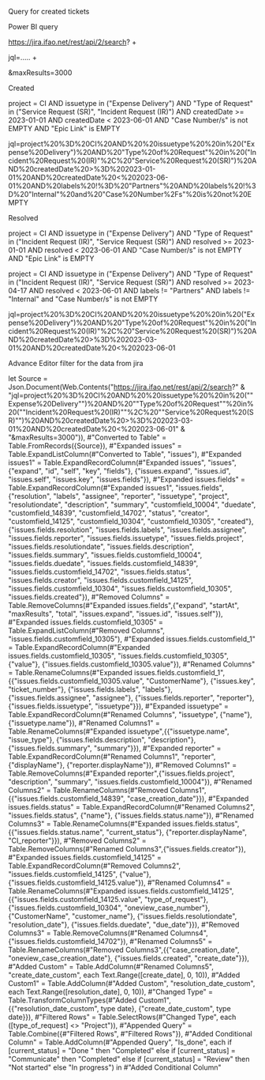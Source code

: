 Query for created tickets



Power BI query

https://jira.ifao.net/rest/api/2/search?  +

jql=.....  +

&maxResults=3000

Created

project = CI AND  issuetype  in ("Expense Delivery") AND "Type of Request" in ("Service Request (SR)", "Incident Request (IR)") AND createdDate >= 2023-01-01 AND createdDate < 2023-06-01 AND "Case Number/s" is not EMPTY AND "Epic Link" is EMPTY



jql=project%20%3D%20CI%20AND%20%20issuetype%20%20in%20("Expense%20Delivery")%20AND%20"Type%20of%20Request"%20in%20("Incident%20Request%20(IR)"%2C%20"Service%20Request%20(SR)")%20AND%20createdDate%20>%3D%202023-01-01%20AND%20createdDate%20<%202023-06-01%20AND%20labels%20!%3D%20"Partners"%20AND%20labels%20!%3D%20"Internal"%20and%20"Case%20Number%2Fs"%20is%20not%20EMPTY



Resolved

project = CI AND  issuetype  in ("Expense Delivery") AND "Type of Request" in ("Incident Request (IR)", "Service Request (SR)") AND resolved  >= 2023-01-01 AND resolved < 2023-06-01  AND "Case Number/s" is not EMPTY AND "Epic Link" is EMPTY



project = CI AND  issuetype  in ("Expense Delivery") AND "Type of Request" in ("Incident Request (IR)",  "Service Request (SR)") AND resolved  >= 2023-04-17 AND resolved < 2023-06-01 AND labels != "Partners" AND labels != "Internal" and "Case Number/s" is not EMPTY



jql=project%20%3D%20CI%20AND%20%20issuetype%20%20in%20("Expense%20Delivery")%20AND%20"Type%20of%20Request"%20in%20("Incident%20Request%20(IR)"%2C%20"Service%20Request%20(SR)")%20AND%20createdDate%20>%3D%202023-03-01%20AND%20createdDate%20<%202023-06-01



Advance Editor filter for the data from jira

let
    Source = Json.Document(Web.Contents("https://jira.ifao.net/rest/api/2/search?" & "jql=project%20%3D%20CI%20AND%20%20issuetype%20%20in%20(""Expense%20Delivery"")%20AND%20""Type%20of%20Request""%20in%20(""Incident%20Request%20(IR)""%2C%20""Service%20Request%20(SR)"")%20AND%20createdDate%20>%3D%202023-03-01%20AND%20createdDate%20<%202023-06-01" & "&maxResults=3000")),
       #"Converted to Table" = Table.FromRecords({Source}),
    #"Expanded issues" = Table.ExpandListColumn(#"Converted to Table", "issues"),
    #"Expanded issues1" = Table.ExpandRecordColumn(#"Expanded issues", "issues", {"expand", "id", "self", "key", "fields"}, {"issues.expand", "issues.id", "issues.self", "issues.key", "issues.fields"}),
    #"Expanded issues.fields" = Table.ExpandRecordColumn(#"Expanded issues1", "issues.fields", {"resolution", "labels", "assignee", "reporter", "issuetype", "project", "resolutiondate", "description", "summary", "customfield_10004", "duedate", "customfield_14839", "customfield_14702", "status", "creator", "customfield_14125", "customfield_10304", "customfield_10305", "created"}, {"issues.fields.resolution", "issues.fields.labels", "issues.fields.assignee", "issues.fields.reporter", "issues.fields.issuetype", "issues.fields.project", "issues.fields.resolutiondate", "issues.fields.description", "issues.fields.summary", "issues.fields.customfield_10004", "issues.fields.duedate", "issues.fields.customfield_14839", "issues.fields.customfield_14702", "issues.fields.status", "issues.fields.creator", "issues.fields.customfield_14125", "issues.fields.customfield_10304", "issues.fields.customfield_10305", "issues.fields.created"}),
    #"Removed Columns" = Table.RemoveColumns(#"Expanded issues.fields",{"expand", "startAt", "maxResults", "total", "issues.expand", "issues.id", "issues.self"}),
    #"Expanded issues.fields.customfield_10305" = Table.ExpandListColumn(#"Removed Columns", "issues.fields.customfield_10305"),
    #"Expanded issues.fields.customfield_1" = Table.ExpandRecordColumn(#"Expanded issues.fields.customfield_10305", "issues.fields.customfield_10305", {"value"}, {"issues.fields.customfield_10305.value"}),
    #"Renamed Columns" = Table.RenameColumns(#"Expanded issues.fields.customfield_1",{{"issues.fields.customfield_10305.value", "CustomerName"}, {"issues.key", "ticket_number"}, {"issues.fields.labels", "labels"}, {"issues.fields.assignee", "assignee"}, {"issues.fields.reporter", "reporter"}, {"issues.fields.issuetype", "issuetype"}}),
    #"Expanded issuetype" = Table.ExpandRecordColumn(#"Renamed Columns", "issuetype", {"name"}, {"issuetype.name"}),
    #"Renamed Columns1" = Table.RenameColumns(#"Expanded issuetype",{{"issuetype.name", "issue_type"}, {"issues.fields.description", "description"}, {"issues.fields.summary", "summary"}}),
    #"Expanded reporter" = Table.ExpandRecordColumn(#"Renamed Columns1", "reporter", {"displayName"}, {"reporter.displayName"}),
    #"Removed Columns1" = Table.RemoveColumns(#"Expanded reporter",{"issues.fields.project", "description", "summary", "issues.fields.customfield_10004"}),
    #"Renamed Columns2" = Table.RenameColumns(#"Removed Columns1",{{"issues.fields.customfield_14839", "case_creation_date"}}),
    #"Expanded issues.fields.status" = Table.ExpandRecordColumn(#"Renamed Columns2", "issues.fields.status", {"name"}, {"issues.fields.status.name"}),
    #"Renamed Columns3" = Table.RenameColumns(#"Expanded issues.fields.status",{{"issues.fields.status.name", "current_status"}, {"reporter.displayName", "CI_reporter"}}),
    #"Removed Columns2" = Table.RemoveColumns(#"Renamed Columns3",{"issues.fields.creator"}),
    #"Expanded issues.fields.customfield_14125" = Table.ExpandRecordColumn(#"Removed Columns2", "issues.fields.customfield_14125", {"value"}, {"issues.fields.customfield_14125.value"}),
    #"Renamed Columns4" = Table.RenameColumns(#"Expanded issues.fields.customfield_14125",{{"issues.fields.customfield_14125.value", "type_of_request"}, {"issues.fields.customfield_10304", "oneview_case_number"}, {"CustomerName", "customer_name"}, {"issues.fields.resolutiondate", "resolution_date"}, {"issues.fields.duedate", "due_date"}}),
    #"Removed Columns3" = Table.RemoveColumns(#"Renamed Columns4",{"issues.fields.customfield_14702"}),
    #"Renamed Columns5" = Table.RenameColumns(#"Removed Columns3",{{"case_creation_date", "oneview_case_creation_date"}, {"issues.fields.created", "create_date"}}),
    #"Added Custom" = Table.AddColumn(#"Renamed Columns5", "create_date_custom", each Text.Range([create_date], 0, 10)),
    #"Added Custom1" = Table.AddColumn(#"Added Custom", "resolution_date_custom", each Text.Range([resolution_date], 0, 10)),
    #"Changed Type" = Table.TransformColumnTypes(#"Added Custom1",{{"resolution_date_custom", type date}, {"create_date_custom", type date}}),
    #"Filtered Rows" = Table.SelectRows(#"Changed Type", each ([type_of_request] <> "Project")),
    #"Appended Query" = Table.Combine({#"Filtered Rows", #"Filtered Rows"}),
    #"Added Conditional Column" = Table.AddColumn(#"Appended Query", "Is_done", each if [current_status] = "Done " then "Completed" else if [current_status] = "Communicate" then "Completed" else if [current_status] = "Review" then "Not started" else "In progress")
in
    #"Added Conditional Column"